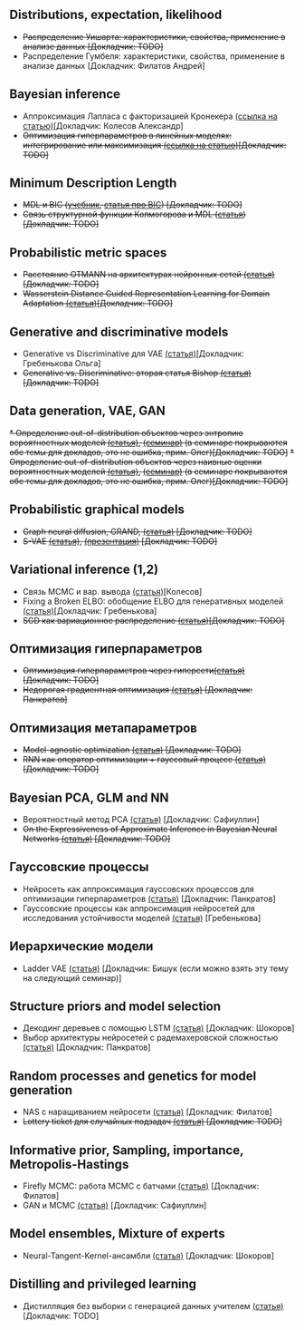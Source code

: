 ## Distributions, expectation, likelihood
* ~~Распределение Уишарта: характеристики, свойства, применение в анализе данных [Докладчик: TODO]~~
* Распределение Гумбеля: характеристики, свойства, применение в анализе данных [Докладчик: Филатов Андрей]

## Bayesian inference
* Аппроксимация Лапласа с факторизацией Кронекера [(ссылка на статью)](https://openreview.net/pdf?id=Skdvd2xAZ)[Докладчик: Колесов Александр]
* ~~Оптимизация гиперпараметров в линейных моделях: интегрирование или максимизация [(ссылка на статью)](https://bayes.wustl.edu/MacKay/alpha.pdf)[Докладчик: TODO]~~

## Minimum Description Length
* ~~MDL и BIC ([учебник](https://arxiv.org/pdf/math/0406077.pdf), [статья про BIC](https://projecteuclid.org/journals/annals-of-statistics/volume-6/issue-2/Estimating-the-Dimension-of-a-Model/10.1214/aos/1176344136.full)) [Докладчик: TODO]~~
* ~~Связь структурной функции Колмогорова и MDL ([статья](https://homepages.cwi.nl/~paulv/papers/structure.pdf)) [Докладчик: TODO]~~

## Probabilistic metric spaces
* ~~Расстояние OTMANN на архитектурах нейронных сетей [(статья)](https://arxiv.org/pdf/1802.07191.pdf)[Докладчик: TODO]~~
* ~~Wasserstein Distance Guided Representation Learning for Domain Adaptation [(статья)](https://www.aaai.org/ocs/index.php/AAAI/AAAI18/paper/download/17155/16613)[Докладчик: TODO]~~

## Generative and discriminative models
* Generative vs Discriminative для VAE [(статья)](https://arxiv.org/pdf/1406.5298.pdf)[Докладчик: Гребенькова Ольга]
* ~~Generative vs. Discriminative: вторая статья Bishop [(cтатья)](https://www.microsoft.com/en-us/research/wp-content/uploads/2016/05/Bishop-CVPR-05.pdf)[Докладчик: TODO]~~

## Data generation, VAE, GAN
~~* Определение out-of-distribution объектов через энтропию вероятностных моделей [(статья)](https://arxiv.org/pdf/1703.04977.pdf), [(семинар)](https://www.youtube.com/watch?v=N-p_qSLzoAI)  (в семинаре покрываются обе темы для докладов, это не ошибка, прим. Олег)[Докладчик: TODO]~~
~~* Определение out-of-distribution объектов через наивные оценки вероятностных моделей [(статья)](https://arxiv.org/pdf/1906.02530.pdf), [(семинар)](https://www.youtube.com/watch?v=N-p_qSLzoAI) (в семинаре покрываются обе темы для докладов, это не ошибка, прим. Олег)[Докладчик: TODO]~~

## Probabilistic graphical models
* ~~Graph neural diffusion, GRAND, [(статья)](https://arxiv.org/abs/2106.10934) [Докладчик: TODO]~~
* ~~S-VAE [(статья)](http://datta.hms.harvard.edu/wp-content/uploads/2018/01/pub_24.pdf), [(презентация)](http://web.cs.ucla.edu/~yzsun/classes/2020Winter_CS249/Papers/Group7_SVAE.pdf) [Докладчик: TODO]~~

## Variational inference (1,2)
* Связь MCMC и вар. вывода [(статья)](http://proceedings.mlr.press/v37/salimans15.pdf)[Колесов]
* Fixing a Broken ELBO: обобщение ELBO для генеративных моделей [(статья)](http://proceedings.mlr.press/v80/alemi18a/alemi18a.pdf)[Докладчик: Гребенькова]
* ~~SGD как вариационное распределение [(статья)](https://www.jmlr.org/papers/volume18/17-214/17-214.pdf)[Докладчик: TODO]~~

## Оптимизация гиперпараметров
* ~~Оптимизация гиперпараметров через гиперсети[(статья)](https://arxiv.org/abs/1802.09419) [Докладчик: TODO]~~
* ~~Недорогая градиентная оптимизация [(статья)](http://proceedings.mlr.press/v108/lorraine20a/lorraine20a.pdf) [Докладчик: Панкратов]~~

## Оптимизация метапараметров
* ~~Model-agnostic optimization [(статья)](https://arxiv.org/pdf/1703.03400.pdf) [Докладчик: TODO]~~
* ~~RNN как оператор оптимизации + гауссовый процесс [(статья)](https://arxiv.org/pdf/1611.03824.pdf)  [Докладчик: TODO]~~

## Bayesian PCA, GLM and NN
* Вероятностный метод PCA [(статья)](http://www.cs.columbia.edu/~blei/seminar/2020-representation/readings/TippingBishop1999.pdf) [Докладчик: Сафиуллин]
* ~~On the Expressiveness of Approximate Inference in Bayesian Neural Networks [(статья)](https://proceedings.neurips.cc/paper/2020/file/b6dfd41875bc090bd31d0b1740eb5b1b-Paper.pdf) [Докладчик: TODO]~~

## Гауссовские процессы
* Нейросеть как аппроксимация гауссовских процессов для оптимизации гиперпараметров [(статья)](http://proceedings.mlr.press/v37/snoek15.pdf) [Докладчик: Панкратов]
* Гауссовские процессы как аппроксимация нейросетей для исследования устойчивости моделей [(статья)](https://arxiv.org/abs/1402.5836)  [Гребенькова]

## Иерархические модели
* Ladder VAE [(статья)](https://arxiv.org/pdf/1602.02282.pdf) [Докладчик: Бишук (если можно взять эту тему на следующий семинар)]

## Structure priors and model selection
* Декодинг деревьев с помощью LSTM [(статья)](https://openreview.net/pdf?id=HkYhZDqxg) [Докладчик: Шокоров]
* Выбор архитектуры нейросетей с радемахеровской сложностью [(статья)](https://arxiv.org/pdf/1607.01097.pdf) [Докладчик: Панкратов]

## Random processes and genetics for model generation
* NAS с наращиванием нейросети [(статья)](https://proceedings.neurips.cc/paper/2020/file/fdbe012e2e11314b96402b32c0df26b7-Paper.pdf) [Докладчик: Филатов]
* ~~Lottery ticket для случайных подзадач [(статья)](https://arxiv.org/pdf/2006.14769.pdf) [Докладчик: TODO]~~

## Informative prior, Sampling, importance, Metropolis-Hastings
* Firefly MCMC: работа MCMC с батчами  [(статья)](https://arxiv.org/pdf/1403.5693.pdf) [Докладчик: Филатов]
* GAN и MCMC [(статья)](https://proceedings.neurips.cc/paper/2020/file/90525e70b7842930586545c6f1c9310c-Paper.pdf) [Докладчик: Сафиуллин]

## Model ensembles, Mixture of experts
* Neural-Tangent-Kernel-ансамбли [(статья)](https://arxiv.org/pdf/2202.12297.pdf) [Докладчик: Шокоров]

## Distilling and privileged learning
* Дистилляция без выборки с генерацией данных учителем [(статья)](https://openaccess.thecvf.com/content_CVPR_2020/papers/Yin_Dreaming_to_Distill_Data-Free_Knowledge_Transfer_via_DeepInversion_CVPR_2020_paper.pdf) [Докладчик: TODO]
